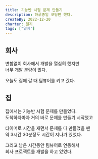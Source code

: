 ```yaml
---
title: 기능반 시험 문제 만들기
description: 하루종일 코딩만 했다.
createBy: 2022-12-20
charter: 일지
tags: ["일지"]
---
```


## 회사

변함없이 회사에서 개발을 열심히 했지만  
너무 개발 분량이 많다.

오늘도 집에 갈 때 팀뷰어를 키고 갔다.

## 집

집에서는 기능반 시험 문제를 만들었다.  
도착하자마자 거의 바로 문제를 만들기 시작했고

타이머로 시간을 재면서 문제를 다 만들었을 땐  
약 3시간 30분정도 시간이 지나가 있었다.

그리고 남은 시간동안 팀뷰어로 연동해서  
회사 프로젝트를 개발을 하고 있었다.
